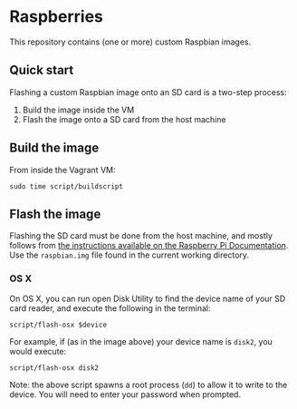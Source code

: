 Raspberries
===========

This repository contains (one or more) custom Raspbian images.

Quick start
-----------

Flashing a custom Raspbian image onto an SD card is a two-step process:

1. Build the image inside the VM
2. Flash the image onto a SD card from the host machine

Build the image
---------------

From inside the Vagrant VM:

```
sudo time script/buildscript
```

Flash the image
---------------

Flashing the SD card must be done from the host machine, and mostly follows from [the instructions available on the Raspberry Pi Documentation](https://www.raspberrypi.org/documentation/installation/installing-images/README.md). Use the `raspbian.img` file found in the current working directory.

### OS X

On OS X, you can run open Disk Utility to find the device name of your SD card reader, and execute the following in the terminal:

```
script/flash-osx $device
```

For example, if (as in the image above) your device name is `disk2`, you would execute:

```
script/flash-osx disk2
```

Note: the above script spawns a root process (`dd`) to allow it to write to the device. You will need to enter your password when prompted.

